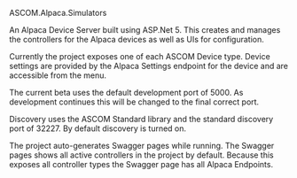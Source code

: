 ASCOM.Alpaca.Simulators

An Alpaca Device Server built using ASP.Net 5. This creates and manages the controllers for the Alpaca devices as well as UIs for configuration.

Currently the project exposes one of each ASCOM Device type. Device settings are provided by the Alpaca Settings endpoint for the device and are accessible from the menu. 

The current beta uses the default development port of 5000. As development continues this will be changed to the final correct port.

Discovery uses the ASCOM Standard library and the standard discovery port of 32227. By default discovery is turned on.

The project auto-generates Swagger pages while running. The Swagger pages shows all active controllers in the project by default. Because this exposes all controller types the Swagger page has all Alpaca Endpoints.